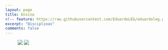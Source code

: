 ```yaml
---
layout: page
title: Ensino
<!-- feature: https://raw.githubusercontent.com/EduardoLEG/eduardoleg.github.io/master/assets/img/quadro.png -->
excerpt: "Disciplinas"
comments: false
---
```


<figure class="half">
	<a href="https://eduardoleg.github.io/disciplinas/"><img src="https://raw.githubusercontent.com/EduardoLEG/eduardoleg.github.io/master/assets/img/disciplina3.png"></a>
	<a href="https://eduardoleg.github.io/orientacao/"><img src="https://raw.githubusercontent.com/EduardoLEG/eduardoleg.github.io/master/assets/img/orientacao3.png"></a>
</figure>
